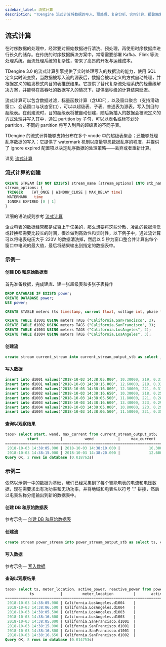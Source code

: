 ```yaml
---
sidebar_label: 流式计算
description: "TDengine 流式计算将数据的写入、预处理、复杂分析、实时计算、报警触发等功能融为一体，是一个能够降低用户部署成本、存储成本和运维成本的计算引擎。"
---
```


## 流式计算

在时序数据的处理中，经常要对原始数据进行清洗、预处理，再使用时序数据库进行长久的储存。在传统的时序数据解决方案中，常常需要部署 Kafka、Flink 等流处理系统。而流处理系统的复杂性，带来了高昂的开发与运维成本。

TDengine 3.0 的流式计算引擎提供了实时处理写入的数据流的能力，使用 SQL 定义实时流变换，当数据被写入流的源表后，数据会被以定义的方式自动处理，并根据定义的触发模式向目的表推送结果。它提供了替代复杂流处理系统的轻量级解决方案，并能够在高吞吐的数据写入的情况下，提供毫秒级的计算结果延迟。

流式计算可以包含数据过滤，标量函数计算（含UDF），以及窗口聚合（支持滑动窗口、会话窗口与状态窗口），可以以超级表、子表、普通表为源表，写入到目的超级表。在创建流时，目的超级表将被自动创建，随后新插入的数据会被流定义的方式处理并写入其中，通过 partition by 子句，可以以表名或标签划分 partition，不同的 partition 将写入到目的超级表的不同子表。

TDengine 的流式计算能够支持分布在多个 vnode 中的超级表聚合；还能够处理乱序数据的写入：它提供了 watermark 机制以度量容忍数据乱序的程度，并提供了 ignore expired 配置项以决定乱序数据的处理策略——丢弃或者重新计算。

详见 [流式计算](../../taos-sql/stream)


### 流式计算的创建

```sql
CREATE STREAM [IF NOT EXISTS] stream_name [stream_options] INTO stb_name AS subquery
stream_options: {
 TRIGGER    [AT_ONCE | WINDOW_CLOSE | MAX_DELAY time]
 WATERMARK   time
 IGNORE EXPIRED [0 | 1]
}
```

详细的语法规则参考 [流式计算](../../taos-sql/stream)

企业电表的数据经常都是成百上千亿条的，那么想要将这些分散、凌乱的数据清洗或转换都需要比较长的时间，很难做到高效性和实时性，以下例子中，通过流计算可以将电表电压大于 220V 的数据清洗掉，然后以 5 秒为窗口整合并计算出每个窗口中电流的最大值，最后将结果输出到指定的数据表中。

### 示例一

#### 创建 DB 和原始数据表

首先准备数据，完成建库、建一张超级表和多张子表操作

```sql
DROP DATABASE IF EXISTS power;
CREATE DATABASE power;
USE power;

CREATE STABLE meters (ts timestamp, current float, voltage int, phase float) TAGS (location binary(64), groupId int);

CREATE TABLE d1001 USING meters TAGS ("California.SanFrancisco", 2);
CREATE TABLE d1002 USING meters TAGS ("California.SanFrancisco", 3);
CREATE TABLE d1003 USING meters TAGS ("California.LosAngeles", 2);
CREATE TABLE d1004 USING meters TAGS ("California.LosAngeles", 3);
```

#### 创建流

```sql
create stream current_stream into current_stream_output_stb as select _wstart as start, _wend as wend, max(current) as max_current from meters where voltage <= 220 interval (5s);
```

#### 写入数据
```sql
insert into d1001 values("2018-10-03 14:38:05.000", 10.30000, 219, 0.31000);
insert into d1001 values("2018-10-03 14:38:15.000", 12.60000, 218, 0.33000);
insert into d1001 values("2018-10-03 14:38:16.800", 12.30000, 221, 0.31000);
insert into d1002 values("2018-10-03 14:38:16.650", 10.30000, 218, 0.25000);
insert into d1003 values("2018-10-03 14:38:05.500", 11.80000, 221, 0.28000);
insert into d1003 values("2018-10-03 14:38:16.600", 13.40000, 223, 0.29000);
insert into d1004 values("2018-10-03 14:38:05.000", 10.80000, 223, 0.29000);
insert into d1004 values("2018-10-03 14:38:06.500", 11.50000, 221, 0.35000);
```

#### 查询以观察结果

```sql
taos> select start, wend, max_current from current_stream_output_stb;
          start          |          wend           |     max_current      |
===========================================================================
 2018-10-03 14:38:05.000 | 2018-10-03 14:38:10.000 |             10.30000 |
 2018-10-03 14:38:15.000 | 2018-10-03 14:38:20.000 |             12.60000 |
Query OK, 2 rows in database (0.018762s)
```

### 示例二

依然以示例一中的数据为基础，我们已经采集到了每个智能电表的电流和电压数据，现在需要求出有功功率和无功功率，并将地域和电表名以符号 "." 拼接，然后以电表名称分组输出到新的数据表中。

#### 创建 DB 和原始数据表

参考示例一 [创建 DB 和原始数据表](#创建-db-和原始数据表)

#### 创建流

```sql
create stream power_stream into power_stream_output_stb as select ts, concat_ws(".", location, tbname) as meter_location, current*voltage*cos(phase) as active_power, current*voltage*sin(phase) as reactive_power from meters partition by tbname;
```

#### 写入数据

参考示例一 [写入数据](#写入数据)

#### 查询以观察结果
```sql
taos> select ts, meter_location, active_power, reactive_power from power_stream_output_stb;
           ts            |         meter_location         |       active_power        |      reactive_power       |
===================================================================================================================
 2018-10-03 14:38:05.000 | California.LosAngeles.d1004    |            2307.834596289 |             688.687331847 |
 2018-10-03 14:38:06.500 | California.LosAngeles.d1004    |            2387.415754896 |             871.474763418 |
 2018-10-03 14:38:05.500 | California.LosAngeles.d1003    |            2506.240411679 |             720.680274962 |
 2018-10-03 14:38:16.600 | California.LosAngeles.d1003    |            2863.424274422 |             854.482390839 |
 2018-10-03 14:38:05.000 | California.SanFrancisco.d1001  |            2148.178871730 |             688.120784090 |
 2018-10-03 14:38:15.000 | California.SanFrancisco.d1001  |            2598.589176205 |             890.081451418 |
 2018-10-03 14:38:16.800 | California.SanFrancisco.d1001  |            2588.728381186 |             829.240910475 |
 2018-10-03 14:38:16.650 | California.SanFrancisco.d1002  |            2175.595991997 |             555.520860397 |
Query OK, 8 rows in database (0.014753s)
```
